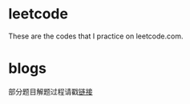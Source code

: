 # leetcode
These are the codes that I practice on leetcode.com.
# blogs
部分题目解题过程请戳[链接](http://blog.csdn.net/smile_watermelon?viewmode=list)
